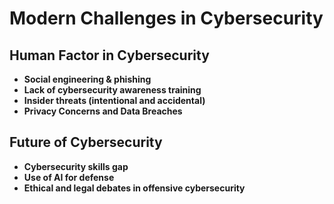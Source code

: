 # Modern Challenges in Cybersecurity

## Human Factor in Cybersecurity
- **Social engineering & phishing**
- **Lack of cybersecurity awareness training**
- **Insider threats (intentional and accidental)**
- **Privacy Concerns and Data Breaches**

## Future of Cybersecurity
- **Cybersecurity skills gap**
- **Use of AI for defense**
- **Ethical and legal debates in offensive cybersecurity**
